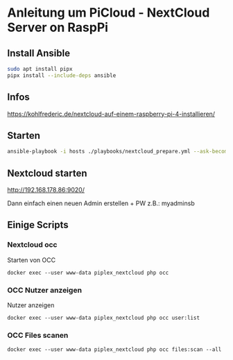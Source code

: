 # Anleitung um PiCloud - NextCloud Server on RaspPi

## Install Ansible

```bash
sudo apt install pipx
pipx install --include-deps ansible
```

## Infos

https://kohlfrederic.de/nextcloud-auf-einem-raspberry-pi-4-installieren/

## Starten

```bash
ansible-playbook -i hosts ./playbooks/nextcloud_prepare.yml --ask-become-pass
```

## Nextcloud starten

http://192.168.178.86:9020/

Dann einfach einen neuen Admin erstellen + PW
z.B.: myadminsb

## Einige Scripts

### Nextcloud occ

Starten von OCC
```
docker exec --user www-data piplex_nextcloud php occ
```

### OCC Nutzer anzeigen

Nutzer anzeigen
```
docker exec --user www-data piplex_nextcloud php occ user:list
```

### OCC Files scanen

```
docker exec --user www-data piplex_nextcloud php occ files:scan --all
```